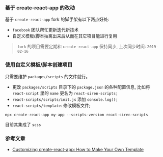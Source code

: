 <!--
abbrlink: ymisqdg2
-->

### 基于 create-react-app 的改动

基于 `create-react-app` fork 的脚手架有以下两点好处:

* `facebook` 团队帮忙更新迭代新技术
* 自定义模板/脚本抽离出来后从而在其它项目能进行复用

> `fork` 的项目需要定期和 `create-react-app` 保持同步, 上次同步时间: `2019-02-16`

### 使用自定义模板/脚本创建项目

只需要维护 `packages/scripts` 的文件就行。

* 更改 `packages/scripts` 目录下的 `package.json` 的各种配置信息, 比如将 `react-script` 里的 `name` 更名为 `react-siren-scripts`;
* `react-scripts/scripts/init.js` 添加 `console.log()`;
* `react-scripts/template`: 修改模板文件;

```
npx create-react-app my-app --scripts-version react-siren-scripts
```

目前其集成了 `scss`

### 参考文章

* [Customizing create-react-app: How to Make Your Own Template](https://auth0.com/blog/how-to-configure-create-react-app/)